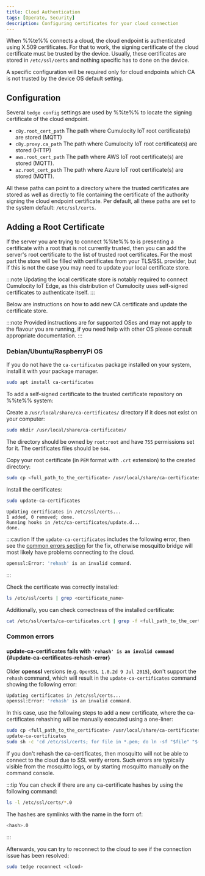 ```yaml
---
title: Cloud Authentication
tags: [Operate, Security]
description: Configuring certificates for your cloud connection
---
```


When %%te%% connects a cloud, the cloud endpoint is authenticated using X.509 certificates.
For that to work, the signing certificate of the cloud certificate must be trusted by the device.
Usually, these certificates are stored in `/etc/ssl/certs` and nothing specific has to done on the device.

A specific configuration will be required only for cloud endpoints which CA is not trusted by the device OS default setting.

## Configuration

Several `tedge config` settings are used by %%te%% to locate the signing certificate of the cloud endpoint. 

- `c8y.root_cert_path`  The path where Cumulocity IoT root certificate(s) are stored (MQTT)
- `c8y.proxy.ca_path`  The path where Cumulocity IoT root certificate(s) are stored (HTTP)
- `aws.root_cert_path`  The path where AWS IoT root certificate(s) are stored (MQTT).
- `az.root_cert_path`  The path where Azure IoT root certificate(s) are stored (MQTT).

All these paths can point to a directory where the trusted certificates are stored
as well as directly to file containing the certificate of the authority signing the cloud endpoint certificate.
Per default, all these paths are set to the system default:  `/etc/ssl/certs`.

## Adding a Root Certificate

If the server you are trying to connect %%te%% to is presenting a certificate with a root that is not currently trusted,
then you can add the server's root certificate to the list of trusted root certificates.
For the most part the store will be filled with certificates from your TLS/SSL provider,
but if this is not the case you may need to update your local certificate store.

:::note
Updating the local certificate store is notably required to connect Cumulocity IoT Edge,
as this distribution of Cumulocity uses self-signed certificates to authenticate itself.
:::

Below are instructions on how to add new CA certificate and update the certificate store.

:::note
Provided instructions are for supported OSes and may not apply to the flavour you are running,
if you need help with other OS please consult appropriate documentation.
:::

### Debian/Ubuntu/RaspberryPi OS

If you do not have the `ca-certificates` package installed on your system, install it with your package manager.

```sh
sudo apt install ca-certificates
```

To add a self-signed certificate to the trusted certificate repository on %%te%% system:

Create a `/usr/local/share/ca-certificates/` directory if it does not exist on your computer:

```sh
sudo mkdir /usr/local/share/ca-certificates/
```

The directory should be owned by `root:root` and have `755` permissions set for it. The certificates files should be `644`.

Copy your root certificate (in `PEM` format with `.crt` extension) to the created directory:

```sh
sudo cp <full_path_to_the_certificate> /usr/local/share/ca-certificates/
```

Install the certificates:

```sh
sudo update-ca-certificates
```

```text title="Output"
Updating certificates in /etc/ssl/certs...
1 added, 0 removed; done.
Running hooks in /etc/ca-certificates/update.d...
done.
```

:::caution
If the `update-ca-certificates` includes the following error, then see the [common errors section](#update-ca-certificates-rehash-error) for the fix, otherwise mosquitto bridge will most likely have problems connecting to the cloud.

```sh
openssl:Error: 'rehash' is an invalid command.
```
:::

Check the certificate was correctly installed:

```sh
ls /etc/ssl/certs | grep <certificate_name>
```

Additionally, you can check correctness of the installed certificate:

```sh
cat /etc/ssl/certs/ca-certificates.crt | grep -f <full_path_to_the_certificate>
```

### Common errors

#### update-ca-certificates fails with `'rehash' is an invalid command` {#update-ca-certificates-rehash-error}

Older **openssl** versions (e.g. `OpenSSL 1.0.2d 9 Jul 2015`), don't support the `rehash` command, which will result in the `update-ca-certificates` command showing the following error:

```sh
Updating certificates in /etc/ssl/certs...
openssl:Error: 'rehash' is an invalid command.
```

In this case, use the following steps to add a new certificate, where the ca-certificates rehashing will be manually executed using a one-liner:

```sh
sudo cp <full_path_to_the_certificate> /usr/local/share/ca-certificates/
update-ca-certificates
sudo sh -c 'cd /etc/ssl/certs; for file in *.pem; do ln -sf "$file" "$(openssl x509 -hash -noout -in "$file")".0; done'
```

If you don't rehash the ca-certificates, then mosquitto will not be able to connect to the cloud due to SSL verify errors. Such errors are typically visible from the mosquitto logs, or by starting mosquitto manually on the command console.

:::tip
You can check if there are any ca-certificate hashes by using the following command:

```sh
ls -l /etc/ssl/certs/*.0
```

The hashes are symlinks with the name in the form of: 

```sh
<hash>.0
```
:::

Afterwards, you can try to reconnect to the cloud to see if the connection issue has been resolved:

```sh
sudo tedge reconnect <cloud>
```
